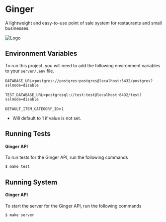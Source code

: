 # Ginger
A lightweight and easy-to-use point of sale system for restaurants and small businesses.

![Logo](https://i.imgur.com/JNGzVKY.png)

## Environment Variables

To run this project, you will need to add the following environment variables to your `server/.env` file.

`DATABASE_URL`=`postgres://postgres:postgres@localhost:5432/postgres?sslmode=disable`

`TEST_DATABASE_URL`=`postgresql://test:test@localhost:6432/test?sslmode=disable`

`DEFAULT_ITEM_CATEGORY_ID`=`1` 
- Will default to 1 if value is not set.


## Running Tests

#### Ginger API
To run tests for the Ginger API, run the following commands

```bash
$ make test
```

## Running System

#### Ginger API
To start the server for the Ginger API, run the following commands

```bash
$ make server
```

